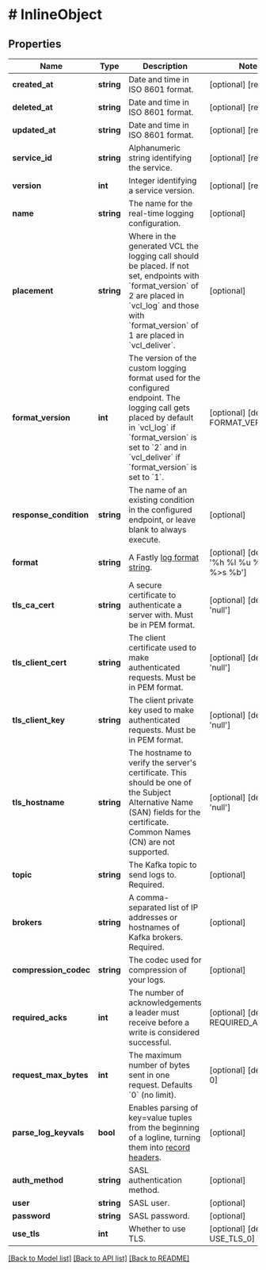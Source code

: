 # # InlineObject

## Properties

Name | Type | Description | Notes
------------ | ------------- | ------------- | -------------
**created_at** | **string** | Date and time in ISO 8601 format. | [optional] [readonly]
**deleted_at** | **string** | Date and time in ISO 8601 format. | [optional] [readonly]
**updated_at** | **string** | Date and time in ISO 8601 format. | [optional] [readonly]
**service_id** | **string** | Alphanumeric string identifying the service. | [optional] [readonly]
**version** | **int** | Integer identifying a service version. | [optional] [readonly]
**name** | **string** | The name for the real-time logging configuration. | [optional]
**placement** | **string** | Where in the generated VCL the logging call should be placed. If not set, endpoints with &#x60;format_version&#x60; of 2 are placed in &#x60;vcl_log&#x60; and those with &#x60;format_version&#x60; of 1 are placed in &#x60;vcl_deliver&#x60;. | [optional]
**format_version** | **int** | The version of the custom logging format used for the configured endpoint. The logging call gets placed by default in &#x60;vcl_log&#x60; if &#x60;format_version&#x60; is set to &#x60;2&#x60; and in &#x60;vcl_deliver&#x60; if &#x60;format_version&#x60; is set to &#x60;1&#x60;. | [optional] [default to FORMAT_VERSION_2]
**response_condition** | **string** | The name of an existing condition in the configured endpoint, or leave blank to always execute. | [optional]
**format** | **string** | A Fastly [log format string](https://docs.fastly.com/en/guides/custom-log-formats). | [optional] [default to '%h %l %u %t "%r" %&gt;s %b']
**tls_ca_cert** | **string** | A secure certificate to authenticate a server with. Must be in PEM format. | [optional] [default to 'null']
**tls_client_cert** | **string** | The client certificate used to make authenticated requests. Must be in PEM format. | [optional] [default to 'null']
**tls_client_key** | **string** | The client private key used to make authenticated requests. Must be in PEM format. | [optional] [default to 'null']
**tls_hostname** | **string** | The hostname to verify the server&#39;s certificate. This should be one of the Subject Alternative Name (SAN) fields for the certificate. Common Names (CN) are not supported. | [optional] [default to 'null']
**topic** | **string** | The Kafka topic to send logs to. Required. | [optional]
**brokers** | **string** | A comma-separated list of IP addresses or hostnames of Kafka brokers. Required. | [optional]
**compression_codec** | **string** | The codec used for compression of your logs. | [optional]
**required_acks** | **int** | The number of acknowledgements a leader must receive before a write is considered successful. | [optional] [default to REQUIRED_ACKS_1]
**request_max_bytes** | **int** | The maximum number of bytes sent in one request. Defaults &#x60;0&#x60; (no limit). | [optional] [default to 0]
**parse_log_keyvals** | **bool** | Enables parsing of key&#x3D;value tuples from the beginning of a logline, turning them into [record headers](https://cwiki.apache.org/confluence/display/KAFKA/KIP-82+-+Add+Record+Headers). | [optional]
**auth_method** | **string** | SASL authentication method. | [optional]
**user** | **string** | SASL user. | [optional]
**password** | **string** | SASL password. | [optional]
**use_tls** | **int** | Whether to use TLS. | [optional] [default to USE_TLS_0]

[[Back to Model list]](../../README.md#models) [[Back to API list]](../../README.md#endpoints) [[Back to README]](../../README.md)
